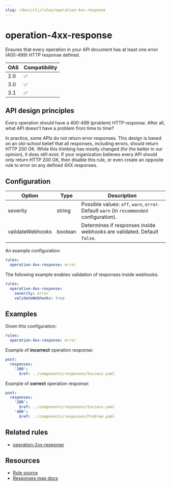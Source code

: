 ```yaml
---
slug: /docs/cli/rules/operation-4xx-response
---
```


# operation-4xx-response

Ensures that every operation in your API document has at least one error (400-499) HTTP response defined.

|OAS|Compatibility|
|---|---|
|2.0|✅|
|3.0|✅|
|3.1|✅|

## API design principles

Every operation should have a 400-499 (problem) HTTP response.
After all, what API doesn't have a problem from time to time?

In practice, some APIs do not return error responses. This design is based on an old-school belief that all responses, including errors, should return HTTP 200 OK.
While this thinking has mostly changed (for the better in our opinion), it does still exist. If your organization believes every API should only return HTTP 200 OK, then disable this rule, or even create an opposite rule to error on any defined 4XX responses.

## Configuration

|Option|Type|Description|
|---|---|---|
|severity|string|Possible values: `off`, `warn`, `error`. Default `warn` (in `recommended` configuration). |
|validateWebhooks|boolean|Determines if responses inside webhooks are validated. Default `false`. |

An example configuration:

```yaml
rules:
  operation-4xx-response: error
```

The following example enables validation of responses inside webhooks:

```yaml
rules:
  operation-4xx-response:
    severity: error
    validateWebhooks: true
```

## Examples

Given this configuration:

```yaml
rules:
  operation-4xx-response: error
```

Example of **incorrect** operation response:
```yaml
post:
  responses:
    '200':
      $ref: ../components/responses/Success.yaml
```

Example of **correct** operation response:

```yaml
post:
  responses:
    '200':
      $ref: ../components/responses/Success.yaml
    '400':
      $ref: ../components/responses/Problem.yaml
```
## Related rules

- [operation-2xx-response](./operation-2xx-response.md)

## Resources

- [Rule source](https://github.com/Redocly/redocly-cli/blob/main/packages/core/src/rules/common/operation-4xx-response.ts)
- [Responses map docs](https://redocly.com/docs/openapi-visual-reference/responses/)
